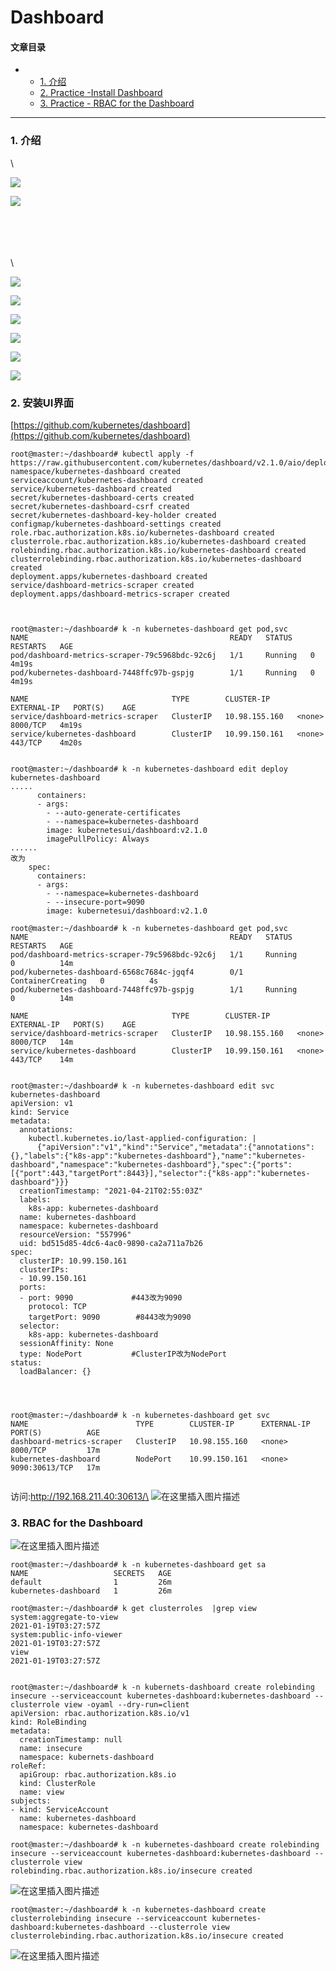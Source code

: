 # Dashboard

#### 文章目录

*
  * [1. 介绍](broken-reference)
  * [2. Practice -Install Dashboard](broken-reference)
  * [3. Practice - RBAC for the Dashboard](broken-reference)

***

### 1. 介绍 <a href="#1__4" id="1__4"></a>

\


![](https://img-blog.csdnimg.cn/20210420170140658.png?shadow\_10,text\_aHR0cHM6Ly9ibG9nLmNzZG4ubmV0L3hpeGloYWhhbGVsZWhlaGU=,size\_16,color\_FFFFFF,t\_70)

![](https://img-blog.csdnimg.cn/20210421103515842.png?shadow\_10,text\_aHR0cHM6Ly9ibG9nLmNzZG4ubmV0L3hpeGloYWhhbGVsZWhlaGU=,size\_16,color\_FFFFFF,t\_70)

\
\
\
\
\


![](https://img-blog.csdnimg.cn/20210421103538246.png?shadow\_10,text\_aHR0cHM6Ly9ibG9nLmNzZG4ubmV0L3hpeGloYWhhbGVsZWhlaGU=,size\_16,color\_FFFFFF,t\_70)

![](https://img-blog.csdnimg.cn/20210421103602716.png?shadow\_10,text\_aHR0cHM6Ly9ibG9nLmNzZG4ubmV0L3hpeGloYWhhbGVsZWhlaGU=,size\_16,color\_FFFFFF,t\_70)

![](https://img-blog.csdnimg.cn/20210421103651733.png?shadow\_10,text\_aHR0cHM6Ly9ibG9nLmNzZG4ubmV0L3hpeGloYWhhbGVsZWhlaGU=,size\_16,color\_FFFFFF,t\_70)

![](https://img-blog.csdnimg.cn/20210421103725963.png?shadow\_10,text\_aHR0cHM6Ly9ibG9nLmNzZG4ubmV0L3hpeGloYWhhbGVsZWhlaGU=,size\_16,color\_FFFFFF,t\_70)

![](https://img-blog.csdnimg.cn/2021042110380818.png?shadow\_10,text\_aHR0cHM6Ly9ibG9nLmNzZG4ubmV0L3hpeGloYWhhbGVsZWhlaGU=,size\_16,color\_FFFFFF,t\_70)

![](https://img-blog.csdnimg.cn/20210421103849654.png?shadow\_10,text\_aHR0cHM6Ly9ibG9nLmNzZG4ubmV0L3hpeGloYWhhbGVsZWhlaGU=,size\_16,color\_FFFFFF,t\_70)

### 2. 安装UI界面 <a href="#2_practice_install_dashboard_14" id="2_practice_install_dashboard_14"></a>

[https://github.com/kubernetes/dashboard](https://github.com/kubernetes/dashboard)

```
root@master:~/dashboard# kubectl apply -f https://raw.githubusercontent.com/kubernetes/dashboard/v2.1.0/aio/deploy/recommended.yaml
namespace/kubernetes-dashboard created
serviceaccount/kubernetes-dashboard created
service/kubernetes-dashboard created
secret/kubernetes-dashboard-certs created
secret/kubernetes-dashboard-csrf created
secret/kubernetes-dashboard-key-holder created
configmap/kubernetes-dashboard-settings created
role.rbac.authorization.k8s.io/kubernetes-dashboard created
clusterrole.rbac.authorization.k8s.io/kubernetes-dashboard created
rolebinding.rbac.authorization.k8s.io/kubernetes-dashboard created
clusterrolebinding.rbac.authorization.k8s.io/kubernetes-dashboard created
deployment.apps/kubernetes-dashboard created
service/dashboard-metrics-scraper created
deployment.apps/dashboard-metrics-scraper created



root@master:~/dashboard# k -n kubernetes-dashboard get pod,svc
NAME                                             READY   STATUS    RESTARTS   AGE
pod/dashboard-metrics-scraper-79c5968bdc-92c6j   1/1     Running   0          4m19s
pod/kubernetes-dashboard-7448ffc97b-gspjg        1/1     Running   0          4m19s

NAME                                TYPE        CLUSTER-IP      EXTERNAL-IP   PORT(S)    AGE
service/dashboard-metrics-scraper   ClusterIP   10.98.155.160   <none>        8000/TCP   4m19s
service/kubernetes-dashboard        ClusterIP   10.99.150.161   <none>        443/TCP    4m20s


root@master:~/dashboard# k -n kubernetes-dashboard edit deploy kubernetes-dashboard
.....
      containers:
      - args:
        - --auto-generate-certificates
        - --namespace=kubernetes-dashboard
        image: kubernetesui/dashboard:v2.1.0
        imagePullPolicy: Always
......
改为
    spec:
      containers:
      - args:
        - --namespace=kubernetes-dashboard
        - --insecure-port=9090
        image: kubernetesui/dashboard:v2.1.0

root@master:~/dashboard# k -n kubernetes-dashboard get pod,svc
NAME                                             READY   STATUS              RESTARTS   AGE
pod/dashboard-metrics-scraper-79c5968bdc-92c6j   1/1     Running             0          14m
pod/kubernetes-dashboard-6568c7684c-jgqf4        0/1     ContainerCreating   0          4s
pod/kubernetes-dashboard-7448ffc97b-gspjg        1/1     Running             0          14m

NAME                                TYPE        CLUSTER-IP      EXTERNAL-IP   PORT(S)    AGE
service/dashboard-metrics-scraper   ClusterIP   10.98.155.160   <none>        8000/TCP   14m
service/kubernetes-dashboard        ClusterIP   10.99.150.161   <none>        443/TCP    14m


root@master:~/dashboard# k -n kubernetes-dashboard edit svc kubernetes-dashboard
apiVersion: v1
kind: Service
metadata:
  annotations:
    kubectl.kubernetes.io/last-applied-configuration: |
      {"apiVersion":"v1","kind":"Service","metadata":{"annotations":{},"labels":{"k8s-app":"kubernetes-dashboard"},"name":"kubernetes-dashboard","namespace":"kubernetes-dashboard"},"spec":{"ports":[{"port":443,"targetPort":8443}],"selector":{"k8s-app":"kubernetes-dashboard"}}}
  creationTimestamp: "2021-04-21T02:55:03Z"
  labels:
    k8s-app: kubernetes-dashboard
  name: kubernetes-dashboard
  namespace: kubernetes-dashboard
  resourceVersion: "557996"
  uid: bd515d85-4dc6-4ac0-9890-ca2a711a7b26
spec:
  clusterIP: 10.99.150.161
  clusterIPs:
  - 10.99.150.161
  ports:
  - port: 9090             #443改为9090
    protocol: TCP
    targetPort: 9090        #8443改为9090
  selector:
    k8s-app: kubernetes-dashboard
  sessionAffinity: None
  type: NodePort           #ClusterIP改为NodePort
status:
  loadBalancer: {}




root@master:~/dashboard# k -n kubernetes-dashboard get svc
NAME                        TYPE        CLUSTER-IP      EXTERNAL-IP   PORT(S)          AGE
dashboard-metrics-scraper   ClusterIP   10.98.155.160   <none>        8000/TCP         17m
kubernetes-dashboard        NodePort    10.99.150.161   <none>        9090:30613/TCP   17m


```

访问:http://192.168.211.40:30613/\
![在这里插入图片描述](https://img-blog.csdnimg.cn/2021042111150055.png?x-oss-process=image/watermark,type\_ZmFuZ3poZW5naGVpdGk,shadow\_10,text\_aHR0cHM6Ly9ibG9nLmNzZG4ubmV0L3hpeGloYWhhbGVsZWhlaGU=,size\_16,color\_FFFFFF,t\_70)

### 3. RBAC for the Dashboard <a href="#3_practice__rbac_for_the_dashboard_117" id="3_practice__rbac_for_the_dashboard_117"></a>

![在这里插入图片描述](https://img-blog.csdnimg.cn/20210421112106475.png?x-oss-process=image/watermark,type\_ZmFuZ3poZW5naGVpdGk,shadow\_10,text\_aHR0cHM6Ly9ibG9nLmNzZG4ubmV0L3hpeGloYWhhbGVsZWhlaGU=,size\_16,color\_FFFFFF,t\_70)

```
root@master:~/dashboard# k -n kubernetes-dashboard get sa
NAME                   SECRETS   AGE
default                1         26m
kubernetes-dashboard   1         26m

root@master:~/dashboard# k get clusterroles  |grep view
system:aggregate-to-view                                               2021-01-19T03:27:57Z
system:public-info-viewer                                              2021-01-19T03:27:57Z
view                                                                   2021-01-19T03:27:57Z


root@master:~/dashboard# k -n kubernets-dashboard create rolebinding insecure --serviceaccount kubernetes-dashboard:kubernetes-dashboard --clusterrole view -oyaml --dry-run=client
apiVersion: rbac.authorization.k8s.io/v1
kind: RoleBinding
metadata:
  creationTimestamp: null
  name: insecure
  namespace: kubernets-dashboard
roleRef:
  apiGroup: rbac.authorization.k8s.io
  kind: ClusterRole
  name: view
subjects:
- kind: ServiceAccount
  name: kubernetes-dashboard
  namespace: kubernetes-dashboard

root@master:~/dashboard# k -n kubernetes-dashboard create rolebinding insecure --serviceaccount kubernetes-dashboard:kubernetes-dashboard --clusterrole view
rolebinding.rbac.authorization.k8s.io/insecure created
```

![在这里插入图片描述](https://img-blog.csdnimg.cn/20210421112727654.png?x-oss-process=image/watermark,type\_ZmFuZ3poZW5naGVpdGk,shadow\_10,text\_aHR0cHM6Ly9ibG9nLmNzZG4ubmV0L3hpeGloYWhhbGVsZWhlaGU=,size\_16,color\_FFFFFF,t\_70)

```
root@master:~/dashboard# k -n kubernetes-dashboard create clusterrolebinding insecure --serviceaccount kubernetes-dashboard:kubernetes-dashboard --clusterrole view
clusterrolebinding.rbac.authorization.k8s.io/insecure created
```

![在这里插入图片描述](https://img-blog.csdnimg.cn/20210421113353791.png?x-oss-process=image/watermark,type\_ZmFuZ3poZW5naGVpdGk,shadow\_10,text\_aHR0cHM6Ly9ibG9nLmNzZG4ubmV0L3hpeGloYWhhbGVsZWhlaGU=,size\_16,color\_FFFFFF,t\_70)
